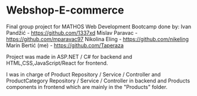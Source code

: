 # Webshop-E-commerce
Final group project for MATHOS Web Development Bootcamp done by:
Ivan Pandžić - https://github.com/1337xd
Mislav Paravac - https://github.com/mparavac97
Nikolina Eling - https://github.com/nikeling
Marin Bertić (me) - https://github.com/Taperaza

Project was made in ASP.NET / C# for backend and HTML,CSS,JavaScript/React for frontend.

I was in charge of Product Repository / Service / Controller and ProductCategory Repository / Service / Controller in backend 
and Products components in frontend which are mainly in the "Products" folder.
